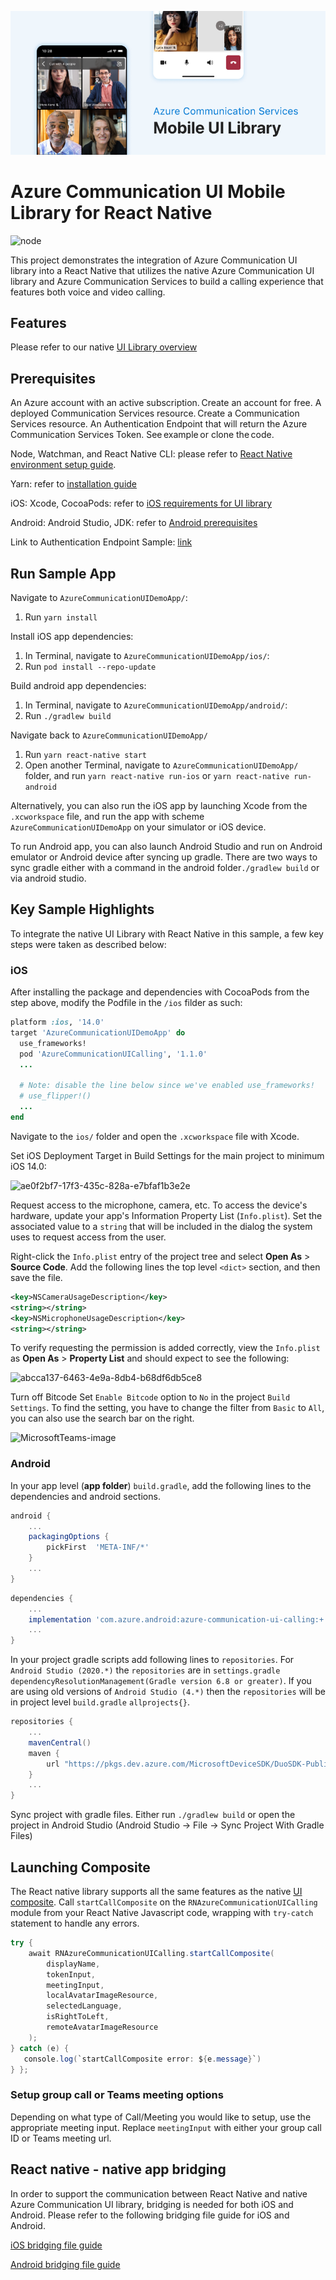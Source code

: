 ![Hero Image](/mobile-ui-library-hero-image.png)

# Azure Communication UI Mobile Library for React Native

![node](https://img.shields.io/badge/node-%3E%3D14.0.0-brightgreen)

This project demonstrates the integration of Azure Communication UI library into a React Native that utilizes the native Azure Communication UI library and Azure Communication Services to build a calling experience that features both voice and video calling.

## Features

Please refer to our native [UI Library overview](https://docs.microsoft.com/en-us/azure/communication-services/concepts/ui-library/ui-library-overview?pivots=platform-mobile)

## Prerequisites 

An Azure account with an active subscription. Create an account for free. 
A deployed Communication Services resource. Create a Communication Services resource. 
An Authentication Endpoint that will return the Azure Communication Services Token. See example or clone the code. 

Node, Watchman, and React Native CLI: please refer to [React Native environment setup guide](https://reactnative.dev/docs/environment-setup). 

Yarn: refer to [installation guide](https://classic.yarnpkg.com/lang/en/docs/install)

iOS: Xcode, CocoaPods: refer to [iOS requirements for UI library](https://github.com/Azure/communication-ui-library-ios#requirements)

Android: Android Studio, JDK: refer to [Android prerequisites](https://github.com/Azure/communication-ui-library-android#prerequisites)

Link to Authentication Endpoint Sample: [link](https://docs.microsoft.com/en-us/azure/communication-services/quickstarts/identity/quick-create-identity)

## Run Sample App

Navigate to `AzureCommunicationUIDemoApp/`:

1. Run `yarn install`

Install iOS app dependencies:
1. In Terminal, navigate to `AzureCommunicationUIDemoApp/ios/`:
2. Run `pod install --repo-update`

Build android app dependencies:
1. In Terminal, navigate to `AzureCommunicationUIDemoApp/android/`:
2. Run `./gradlew build`

Navigate back to `AzureCommunicationUIDemoApp/`
1. Run `yarn react-native start`
2. Open another Terminal, navigate to `AzureCommunicationUIDemoApp/` folder, and run `yarn react-native run-ios` or `yarn react-native run-android`
 
Alternatively, you can also run the iOS app by launching Xcode from the `.xcworkspace` file, and run the app with scheme `AzureCommunicationUIDemoApp` on your simulator or iOS device. 

To run Android app, you can also launch Android Studio and run on Android emulator or Android device after syncing up gradle. There are two ways to sync gradle either with a command in the android folder`./gradlew build` or via android studio.

## Key Sample Highlights
To integrate the native UI Library with React Native in this sample, a few key steps were taken as described below:
 
### iOS 

After installing the package and dependencies with CocoaPods from the step above, modify the Podfile in the `/ios` filder as such:
```ruby
platform :ios, '14.0' 
target 'AzureCommunicationUIDemoApp' do 
  use_frameworks! 
  pod 'AzureCommunicationUICalling', '1.1.0' 
  ... 

  # Note: disable the line below since we've enabled use_frameworks! 
  # use_flipper!() 
  ... 
end 
``` 

Navigate to the `ios/` folder and open the `.xcworkspace` file with Xcode. 

Set iOS Deployment Target in Build Settings for the main project to minimum iOS 14.0: 

![ae0f2bf7-17f3-435c-828a-e7bfaf1b3e2e](https://user-images.githubusercontent.com/9044372/180568611-71d671c2-6bd4-4542-9d66-87fc9da8eddd.jpg)

Request access to the microphone, camera, etc. 
To access the device's hardware, update your app's Information Property List (`Info.plist`). Set the associated value to a `string` that will be included in the dialog the system uses to request access from the user. 
 
Right-click the `Info.plist` entry of the project tree and select **Open As** > **Source Code**. Add the following lines the top level `<dict>` section, and then save the file. 
```xml
<key>NSCameraUsageDescription</key> 
<string></string> 
<key>NSMicrophoneUsageDescription</key> 
<string></string> 
```

To verify requesting the permission is added correctly, view the `Info.plist` as **Open As** > **Property List** and should expect to see the following:

![abcca137-6463-4e9a-8db4-b68df6db5ce8](https://user-images.githubusercontent.com/9044372/180568964-71348562-e9a6-4a5e-847e-537e58e376ce.jpg)

Turn off Bitcode 
Set `Enable Bitcode` option to `No` in the project `Build Settings`. To find the setting, you have to change the filter from `Basic` to `All`, you can also use the search bar on the right. 

![MicrosoftTeams-image](https://user-images.githubusercontent.com/9044372/180569028-f3d86bdf-7016-4f37-8c3f-49332b0c7ef3.png)
 
### Android 

In your app level (**app folder**) `build.gradle`, add the following lines to the dependencies and android sections.

```groovy
android {
    ...
    packagingOptions {
        pickFirst  'META-INF/*'
    }
    ...
}
```

```groovy
dependencies {
    ...
    implementation 'com.azure.android:azure-communication-ui-calling:+'
    ...
}
```

In your project gradle scripts add following lines to `repositories`. For `Android Studio (2020.*)` the `repositories` are in `settings.gradle` `dependencyResolutionManagement(Gradle version 6.8 or greater)`. If you are using old versions of `Android Studio (4.*)` then the `repositories` will be in project level `build.gradle` `allprojects{}`.

```groovy
repositories {
    ...
    mavenCentral()
    maven {
        url "https://pkgs.dev.azure.com/MicrosoftDeviceSDK/DuoSDK-Public/_packaging/Duo-SDK-Feed/maven/v1"
    }
    ...
}
```

Sync project with gradle files. Either run `./gradlew build` or open the project in Android Studio (Android Studio -> File -> Sync Project With Gradle Files)


## Launching Composite
The React native library supports all the same features as the native [UI composite](https://github.com/Azure/communication-ui-library-android). Call `startCallComposite` on the `RNAzureCommunicationUICalling` module from your React Native Javascript code, wrapping with `try-catch` statement to handle any errors.

```cs
try {
    await RNAzureCommunicationUICalling.startCallComposite(
        displayName,
        tokenInput,
        meetingInput,
        localAvatarImageResource,
        selectedLanguage,
        isRightToLeft,
        remoteAvatarImageResource
    );
} catch (e) {
   console.log(`startCallComposite error: ${e.message}`)
} };
```

### Setup group call or Teams meeting options
Depending on what type of Call/Meeting you would like to setup, use the appropriate meeting input. Replace `meetingInput` with either your group call ID or Teams meeting url.

## React native - native app bridging
In order to support the communication between React Native and native Azure Communication UI library, bridging is needed for both iOS and Android. Please refer to the following bridging file guide for iOS and Android. 

[iOS bridging file guide](AzureCommunicationUIDemoApp/ios/README.md)

[Android bridging file guide](AzureCommunicationUIDemoApp/android/README.md)
